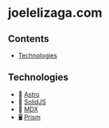 # joelelizaga.com

## Contents

<!-- vim-markdown-toc GFM -->

* [Technologies](#technologies)

<!-- vim-markdown-toc -->

## Technologies

* 🚀 [Astro](https://astro.build)
* 🧊 [SolidJS](https://www.solidjs.com/)
* 📓 [MDX](https://mdxjs.com/)
* 🖥️ [Prism](https://prismjs.com/)
